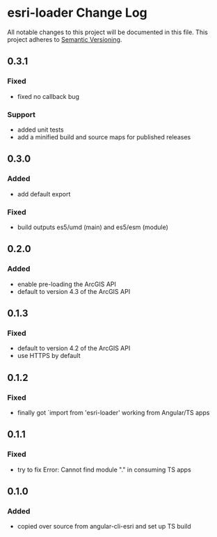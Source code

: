 # esri-loader Change Log
All notable changes to this project will be documented in this file.
This project adheres to [Semantic Versioning](http://semver.org/).

## 0.3.1

### Fixed
- fixed no callback bug

### Support
- added unit tests
- add a minified build and source maps for published releases

## 0.3.0

### Added
- add default export

### Fixed
- build outputs es5/umd (main) and es5/esm (module)

## 0.2.0

### Added
- enable pre-loading the ArcGIS API
- default to version 4.3 of the ArcGIS API

## 0.1.3

### Fixed
- default to version 4.2 of the ArcGIS API
- use HTTPS by default

## 0.1.2

### Fixed
- finally got `import from 'esri-loader' working from Angular/TS apps

## 0.1.1

### Fixed
- try to fix Error: Cannot find module "." in consuming TS apps

## 0.1.0

### Added
- copied over source from angular-cli-esri and set up TS build
